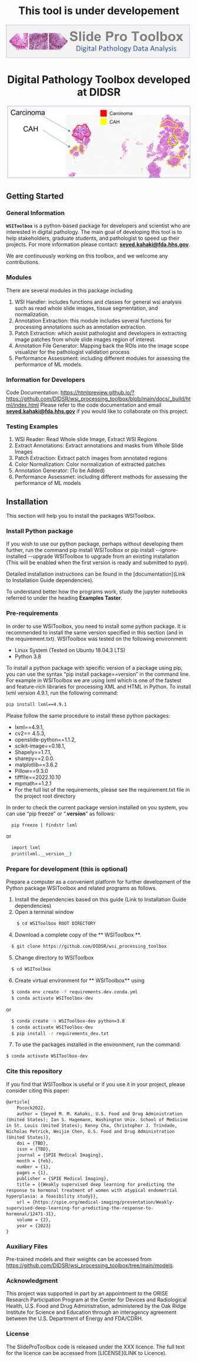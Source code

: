 <p align="center">
  <h1 align="center">This tool is under developement</h1>
</p>

<p align="center">
  <img src="img/SlideProLogo.png">
</p>

<h1 align="center"> </h1>
<p align="center">
  <h1 align="center">Digital Pathology Toolbox developed at DIDSR</h1>
</p>
<p align="center">
  <img src="img/CAH_Carcinoma.png">
</p>





## Getting Started

### General Information
**`WSIToolbox`** is a python-based package for developers and scientist who are interested in digital pathology. The main goal of developing this tool is to help stakeholders, graduate students, and pathologist to speed up their projects.  For more information please contact: **[seyed.kahaki@fda.hhs.gov](mailto:seyed.kahaki@fda.hhs.gov)**.

We are continuously working on this toolbox, and we welcome any contributions.

### Modules
There are several modules in this package including
1.	WSI Handler: includes functions and classes for general wsi analysis such as read whole slide images, tissue segmentation, and normalization.
2.	Annotation Extraction: this module includes several functions for processing annotations such as annotation extraction.
3.	Patch Extraction: which assist pathologist and developers in extracting image patches from whole slide images region of interest.
4.	Annotation File Generator: Mapping back the ROIs into the image scope visualizer for the pathologist validation process
5.	Performance Assessment: including different modules for assessing the performance of ML models.

### Information for Developers
Code Documentation:
https://htmlpreview.github.io/?https://github.com/DIDSR/wsi_processing_toolbox/blob/main/docs/_build/html/index.html
Please refer to the code documentation and email  **[seyed.kahaki@fda.hhs.gov](mailto:seyed.kahaki@fda.hhs.gov)** if you would like to collaborate on this project.


### Testing Examples
1. WSI Reader: Read Whole slide Image, Extract WSI Regions
2. Extract Annotations: Extract annotations and masks from Whole Slide Images
3. Patch Extraction: Extract patch images from annotated regions
4. Color Normalization: Color normalization of extracted patches
5. Annotation Generator: (To be Added)
6. Performance Assessmet: including different methods for assessing the performance of ML models

## Installation
This section will help you to install the packages WSIToolbox.

### Install Python package

If you wish to use our python package, perhaps without developing them further, run the command pip install WSIToolbox or pip install --ignore-installed --upgrade WSIToolbox to upgrade from an existing installation (This will be enabled when the first version is ready and submitted to pypi).

Detailed installation instructions can be found in the [documentation](Link to Installation Guide dependencies).

To understand better how the programs work, study the jupyter notebooks referred to under the heading **Examples Taster**.

### Pre-requirements

In order to use WSIToolbox, you need to install some python package. It is recommended to install the same version specified in this section (and in the requirement.txt). WSIToolbox was tested on the following environment: 
- Linux System (Tested on Ubuntu 18.04.3 LTS)
- Python 3.8
  
To install a python package with specific version of a package using pip, you can use the syntax “pip install package==version” in the command line. For example in WSIToolbox we are using lxml which is one of the fastest and feature-rich libraries for processing XML and HTML in Python. To install lxml version 4.9.1, run the following command:
```sh
pip install lxml==4.9.1
```
Please follow the same procedure to install these python packages:
- lxml==4.9.1, 
- cv2== 4.5.3, 
- openslide-python==1.1.2, 
- scikit-image==0.18.1, 
- Shapely==1.7.1, 
- sharepy==2.0.0.
- matplotlib==3.6.2 
- Pillow==9.3.0
- tifffile==2022.10.10
- mpmath==1.2.1
- For the full list of the requirements, please see the requirement.txt file in the project root directory
  
In order to check the current package version installed on you system, you can use “pip freeze” or “.___version___” as follows:
```sh
  pip freeze | findstr lxml
```
or 
```sh
  import lxml
  print(lxml.__version__)
```



### Prepare for development (this is optional)

Prepare a computer as a convenient platform for further development of the Python package WSIToolbox and related programs as follows.
1.	Install the dependencies based on this guide (Link to Installation Guide dependencies)
2.	Open a terminal window
```sh
    $ cd WSIToolbox ROOT DIRECTORY
```
4.	Download a complete copy of the ** WSIToolbox **.
```sh
  $ git clone https://github.com/DIDSR/wsi_processing_toolbox
```
5.	Change directory to WSIToolbox
```sh
  $ cd WSIToolbox
```
6.	Create virtual environment for ** WSIToolbox** using
```sh
  $ conda env create -f requirements.dev.conda.yml
  $ conda activate WSIToolbox-dev
```
or
```sh
  $ conda create -n WSIToolbox-dev python=3.8 
  $ conda activate WSIToolbox-dev
  $ pip install -r requirements_dev.txt
```
7.	To use the packages installed in the environment, run the command:
```sh
$ conda activate WSIToolbox-dev
```


### Cite this repository

If you find that WSIToolbox is useful or if you use it in your project, please consider citing this paper:

```
@article{
    Pocock2022,
    author = {Seyed M. M. Kahaki, U.S. Food and Drug Administration (United States); Ian S. Hagemann, Washington Univ. School of Medicine in St. Louis (United States); Kenny Cha, Christopher J. Trindade, Nicholas Petrick, Weijie Chen, U.S. Food and Drug Administration (United States)},
    doi = {TBD},
    issn = {TBD},
    journal = {SPIE Medical Imaging},
    month = {feb},
    number = {1},
    pages = {1},
    publisher = {SPIE Medical Imaging},
    title = {{Weakly supervised deep learning for predicting the response to hormonal treatment of women with atypical endometrial hyperplasia: a feasibility study}},
    url = {https://spie.org/medical-imaging/presentation/Weakly-supervised-deep-learning-for-predicting-the-response-to-hormonal/12471-31},
    volume = {2},
    year = {2023}
}
```

### Auxiliary Files

Pre-trained models and their weights can be accessed from https://github.com/DIDSR/wsi_processing_toolbox/tree/main/models.


### Acknowledgment 
This project was supported in part by an appointment to the ORISE Research Participation Program at the Center for Devices and Radiological Health, U.S. Food and Drug Administration, administered by the Oak Ridge Institute for Science and Education through an interagency agreement between the U.S. Department of Energy and FDA/CDRH.

### License
The SlideProToolbox code is released under the XXX licence. The full text for the licence can be accessed from [LICENSE](LINK to Licence).
